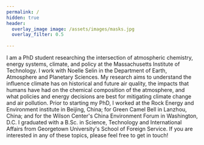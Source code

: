 ```yaml
---
permalink: /
hidden: true
header:
  overlay_image image: /assets/images/masks.jpg
  overlay_filter: 0.5
  
---
```

I am a PhD student researching the intersection of atmospheric chemistry, energy systems, climate, and policy at the Massachusetts Institute of Technology. I work with Noelle Selin in the Department of Earth, Atmosphere and Planetary Sciences. My research aims to understand the influence climate has on historical and future air quality, the impacts that humans have had on the chemical composition of the atmosphere, and what policies and energy decisions are best for mitigating climate change and air pollution. Prior to starting my PhD, I worked at the Rock Energy and Environment institute in Beijing, China; for Green Camel Bell in Lanzhou, China; and for the Wilson Center's China Environment Forum in Washington, D.C. I graduated with a B.Sc. in Science, Technology and International Affairs from Georgetown University's School of Foreign Service. If you are interested in any of these topics, please feel free to get in touch!
